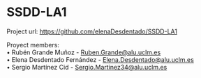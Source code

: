 # SSDD-LA1

Project url: https://github.com/elenaDesdentado/SSDD-LA1
  
Proyect members:  
• Rubén Grande Muñoz - Ruben.Grande@alu.uclm.es  
• Elena Desdentado Fernández - Elena.Desdentado@alu.uclm.es  
• Sergio Martínez Cid - Sergio.Martinez34@alu.uclm.es  

